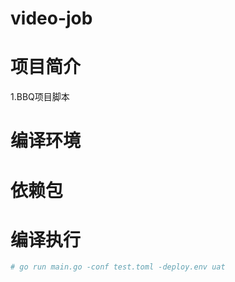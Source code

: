 # video-job

# 项目简介
1.BBQ项目脚本

# 编译环境


# 依赖包


# 编译执行
```bash
# go run main.go -conf test.toml -deploy.env uat
```